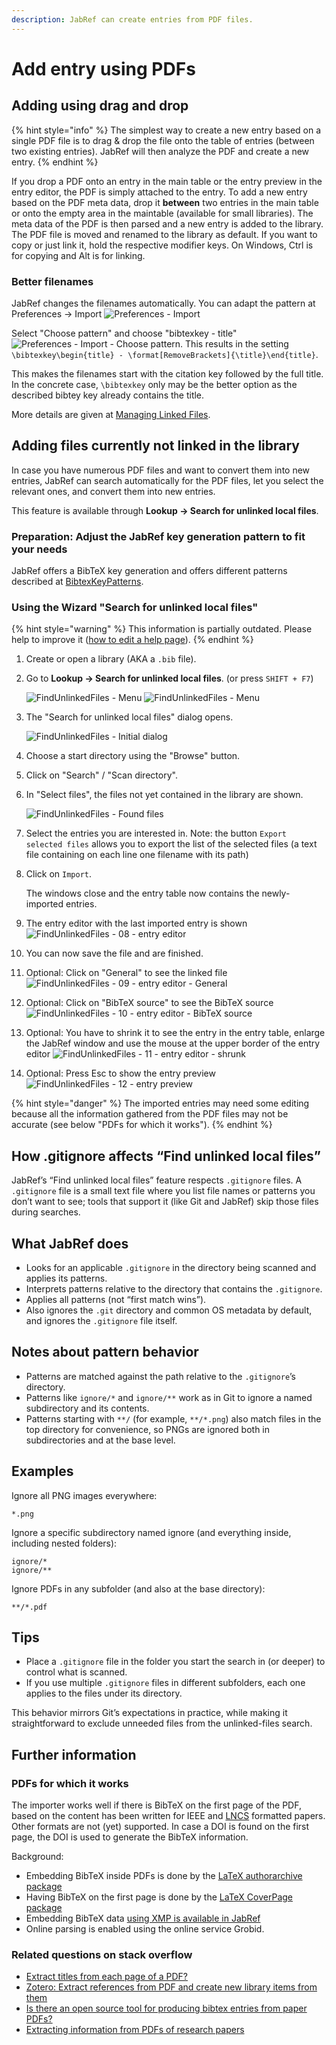 ```yaml
---
description: JabRef can create entries from PDF files.
---
```


# Add entry using PDFs

## Adding using drag and drop

{% hint style="info" %}
The simplest way to create a new entry based on a single PDF file is to drag & drop the file onto the table of entries (between two existing entries). JabRef will then analyze the PDF and create a new entry.
{% endhint %}

If you drop a PDF onto an entry in the main table or the entry preview in the entry editor, the PDF is simply attached to the entry. To add a new entry based on the PDF meta data, drop it **between** two entries in the main table or onto the empty area in the maintable (available for small libraries). The meta data of the PDF is then parsed and a new entry is added to the library. The PDF file is moved and renamed to the library as default. If you want to copy or just link it, hold the respective modifier keys. On Windows, Ctrl is for copying and Alt is for linking.

### Better filenames

JabRef changes the filenames automatically. You can adapt the pattern at Preferences -> Import ![Preferences - Import](<../.gitbook/assets/preferences-import (4).png>)

Select "Choose pattern" and choose "bibtexkey - title" ![Preferences - Import - Choose pattern](<../.gitbook/assets/preferences-import-choose-pattern (5).png>). This results in the setting `\bibtexkey\begin{title} - \format[RemoveBrackets]{\title}\end{title}`.

This makes the filenames start with the citation key followed by the full title. In the concrete case, `\bibtexkey` only may be the better option as the described bibtey key already contains the title.

More details are given at [Managing Linked Files](../finding-sorting-and-cleaning-entries/filelinks.md).

## Adding files currently not linked in the library

In case you have numerous PDF files and want to convert them into new entries, JabRef can search automatically for the PDF files, let you select the relevant ones, and convert them into new entries.

This feature is available through **Lookup -> Search for unlinked local files**.

### Preparation: Adjust the JabRef key generation pattern to fit your needs

JabRef offers a BibTeX key generation and offers different patterns described at [BibtexKeyPatterns](../setup/citationkeypatterns.md).

### Using the Wizard "Search for unlinked local files"

{% hint style="warning" %}
This information is partially outdated. Please help to improve it ([how to edit a help page](../contributing/how-to-improve-the-help-page.md#editing-help-pages-directly-in-the-browser)).
{% endhint %}

1. Create or open a library (AKA a `.bib` file).
2. Go to **Lookup -> Search for unlinked local files**. (or press `SHIFT + F7`)

    ![FindUnlinkedFiles - Menu](<../.gitbook/assets/bildschirmfoto-2021-07-05-um-19.19.09 (1).png>) ![FindUnlinkedFiles - Menu](<../.gitbook/assets/findunlinkedfiles-menu-5.2 (6).png>)
3. The "Search for unlinked local files" dialog opens.

    <img src="../.gitbook/assets/findunlinkedfiles-window-5.2 (6).png" alt="FindUnlinkedFiles - Initial dialog" data-size="original">
4. Choose a start directory using the "Browse" button.
5. Click on "Search" / "Scan directory".
6. In "Select files", the files not yet contained in the library are shown.

    <img src="../.gitbook/assets/findunlinkedfiles-foundfiles-5.2 (6).png" alt="FindUnlinkedFiles - Found files" data-size="original">
7. Select the entries you are interested in. Note: the button `Export selected files` allows you to export the list of the selected files (a text file containing on each line one filename with its path)
8. Click on `Import`.

    The windows close and the entry table now contains the newly-imported entries.
9. The entry editor with the last imported entry is shown ![FindUnlinkedFiles - 08 - entry editor](<../.gitbook/assets/findunlinkedfiles-08-entry-editor (5).png>)
10. You can now save the file and are finished.
11. Optional: Click on "General" to see the linked file ![FindUnlinkedFiles - 09 - entry editor - General](<../.gitbook/assets/findunlinkedfiles-09-entry-editor-general (5).png>)
12. Optional: Click on "BibTeX source" to see the BibTeX source ![FindUnlinkedFiles - 10 - entry editor - BibTeX source](<../.gitbook/assets/findunlinkedfiles-10-entry-editor-bibtex-source (1).png>)
13. Optional: You have to shrink it to see the entry in the entry table, enlarge the JabRef window and use the mouse at the upper border of the entry editor ![FindUnlinkedFiles - 11 - entry editor - shrunk](<../.gitbook/assets/findunlinkedfiles-11-entry-editor-shrunk (1).png>)
14. Optional: Press Esc to show the entry preview ![FindUnlinkedFiles - 12 - entry preview](<../.gitbook/assets/findunlinkedfiles-12-entry-preview (1).png>)

{% hint style="danger" %}
The imported entries may need some editing because all the information gathered from the PDF files may not be accurate (see below "PDFs for which it works").
{% endhint %}

## How .gitignore affects “Find unlinked local files”

JabRef’s “Find unlinked local files” feature respects `.gitignore` files. 
A `.gitignore` file is a small text file where you list file names or patterns you don’t want to see; tools that support it (like Git and JabRef) skip those files during searches.

## What JabRef does

- Looks for an applicable `.gitignore` in the directory being scanned and applies its patterns.
- Interprets patterns relative to the directory that contains the `.gitignore`.
- Applies all patterns (not “first match wins”).
- Also ignores the `.git` directory and common OS metadata by default, and ignores the `.gitignore` file itself.

## Notes about pattern behavior

- Patterns are matched against the path relative to the `.gitignore`’s directory.
- Patterns like `ignore/*` and `ignore/**` work as in Git to ignore a named subdirectory and its contents.
- Patterns starting with `**/` (for example, `**/*.png`) also match files in the top directory for convenience, so PNGs are ignored both in subdirectories and at the base level.

## Examples

Ignore all PNG images everywhere:

```gitignore
*.png
```

Ignore a specific subdirectory named ignore (and everything inside, including nested folders):

```gitignore
ignore/*
ignore/**
```

Ignore PDFs in any subfolder (and also at the base directory):

```gitignore
**/*.pdf
```

## Tips

- Place a `.gitignore` file in the folder you start the search in (or deeper) to control what is scanned.
- If you use multiple `.gitignore` files in different subfolders, each one applies to the files under its directory.

This behavior mirrors Git’s expectations in practice, while making it straightforward to exclude unneeded files from the unlinked-files search.



## Further information

### PDFs for which it works

The importer works well if there is BibTeX on the first page of the PDF, based on the content has been written for IEEE and [LNCS](https://github.com/latextemplates/LNCS) formatted papers. Other formats are not (yet) supported. In case a DOI is found on the first page, the DOI is used to generate the BibTeX information.

Background:

* Embedding BibTeX inside PDFs is done by the [LaTeX authorarchive package](https://ctan.org/pkg/authorarchive)
* Having BibTeX on the first page is done by the [LaTeX CoverPage package](https://ctan.org/pkg/coverpage)
* Embedding BibTeX data [using XMP is available in JabRef](../advanced/xmp.md)
* Online parsing is enabled using the online service Grobid.

### Related questions on stack overflow

* [Extract titles from each page of a PDF?](http://stackoverflow.com/q/18071127/873282)
* [Zotero: Extract references from PDF and create new library items from them](https://forums.zotero.org/discussion/16277/extract-references-from-pdf-and-create-new-library-items-from-them)
* [Is there an open source tool for producing bibtex entries from paper PDFs?](http://academia.stackexchange.com/questions/15504/is-there-an-open-source-tool-for-producing-bibtex-entries-from-paper-pdfs)
* [Extracting information from PDFs of research papers](http://stackoverflow.com/questions/1813427/extracting-information-from-pdfs-of-research-papers/3523416)
